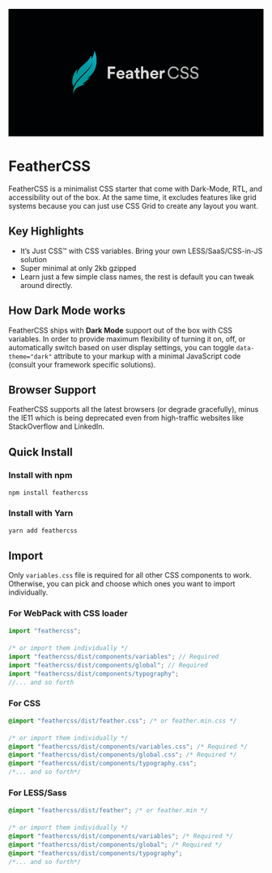 ![FeatherCSS](https://raw.githubusercontent.com/elishaterada/feathercss/master/logo.png)

# FeatherCSS

FeatherCSS is a minimalist CSS starter that come with Dark-Mode, RTL, and accessibility out of the box. At the same time, it excludes features like grid systems because you can just use CSS Grid to create any layout you want.


## Key Highlights

- It’s Just CSS™ with CSS variables. Bring your own LESS/SaaS/CSS-in-JS solution
- Super minimal at only 2kb gzipped
- Learn just a few simple class names, the rest is default you can tweak around directly.

## How Dark Mode works

FeatherCSS ships with **Dark Mode** support out of the box with CSS variables. In order to provide maximum flexibility of turning it on, off, or automatically switch based on user display settings, you can toggle ```data-theme="dark"``` attribute to your markup with a minimal JavaScript code (consult your framework specific solutions).

## Browser Support

FeatherCSS supports all the latest browsers (or degrade gracefully), minus the IE11 which is being deprecated even from high-traffic websites like StackOverflow and LinkedIn.

## Quick Install

### Install with npm

```shell
npm install feathercss
```

### Install with Yarn

```shell
yarn add feathercss
```

## Import

Only ```variables.css``` file is required for all other CSS components to work. Otherwise, you can pick and choose which ones you want to import individually.


### For WebPack with CSS loader

```javascript
import "feathercss";

/* or import them individually */
import "feathercss/dist/components/variables"; // Required
import "feathercss/dist/components/global"; // Required
import "feathercss/dist/components/typography";
//... and so forth
```


### For CSS

```css
@import "feathercss/dist/feather.css"; /* or feather.min.css */

/* or import them individually */
@import "feathercss/dist/components/variables.css"; /* Required */
@import "feathercss/dist/components/global.css"; /* Required */
@import "feathercss/dist/components/typography.css";
/*... and so forth*/
```

### For LESS/Sass

```css
@import "feathercss/dist/feather"; /* or feather.min */

/* or import them individually */
@import "feathercss/dist/components/variables"; /* Required */
@import "feathercss/dist/components/global"; /* Required */
@import "feathercss/dist/components/typography";
/*... and so forth*/
```
